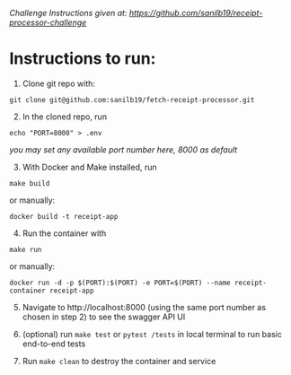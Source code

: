 *Challenge Instructions given at: https://github.com/sanilb19/receipt-processor-challenge*

# Instructions to run:

1. Clone git repo with:
```
git clone git@github.com:sanilb19/fetch-receipt-processor.git
```



2. In the cloned repo, run
```
echo "PORT=8000" > .env
```
_you may set any available port number here, 8000 as default_



3. With Docker and Make installed, run 
```
make build
```
or manually:

```
docker build -t receipt-app
```




4. Run the container with
```
make run
```
or manually:
```
docker run -d -p $(PORT):$(PORT) -e PORT=$(PORT) --name receipt-container receipt-app
```



5. Navigate to http://localhost:8000 (using the same port number as chosen in step 2) to see the swagger API UI

  

6. (optional) run ```make test``` or ```pytest /tests``` in local terminal to run basic end-to-end tests

7. Run ``` make clean ``` to destroy the container and service





